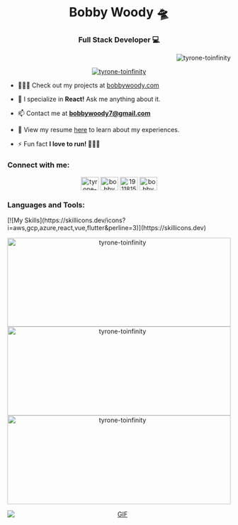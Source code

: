 <h1 align="center">Bobby Woody 🛸</h1>
<h3 align="center">Full Stack Developer 💻</h3>

<p align="right"> <img src="https://komarev.com/ghpvc/?username=tyrone-toinfinity&label=Profile%20views&color=0e75b6&style=flat" alt="tyrone-toinfinity" /> </p>

<p align="center"> <a href="https://github.com/ryo-ma/github-profile-trophy"><img src="https://github-profile-trophy.vercel.app/?username=tyrone-toinfinity" alt="tyrone-toinfinity" /></a> </p>

- 👨🏽‍💻 Check out my projects at [bobbywoody.com](https://bobbywoody.com/)

- 💬 I specialize in **React!** Ask me anything about it.

- 📫 Contact me at **bobbywoody7@gmail.com**

- 📄 View my resume [here](https://drive.google.com/file/d/1l_mEShgVIqZKfgDs6TQsSTvAuNH1687T/view) to learn about my experiences.

- ⚡ Fun fact **I love to run! 🏃🏽‍♂️**

<h3 align="left">Connect with me:</h3>
<p align="center">
<a href="https://codepen.io/tyrone-for-the-win" target="blank"><img align="center" src="https://raw.githubusercontent.com/rahuldkjain/github-profile-readme-generator/master/src/images/icons/Social/codepen.svg" alt="tyrone-for-the-win" height="30" width="40" /></a>
<a href="https://linkedin.com/in/bobbywoody" target="blank"><img align="center" src="https://raw.githubusercontent.com/rahuldkjain/github-profile-readme-generator/master/src/images/icons/Social/linked-in-alt.svg" alt="bobbywoody" height="30" width="40" /></a>
<a href="https://stackoverflow.com/users/19118150" target="blank"><img align="center" src="https://raw.githubusercontent.com/rahuldkjain/github-profile-readme-generator/master/src/images/icons/Social/stack-overflow.svg" alt="19118150" height="30" width="40" /></a>
<a href="https://www.leetcode.com/bobbywoody7" target="blank"><img align="center" src="https://raw.githubusercontent.com/rahuldkjain/github-profile-readme-generator/master/src/images/icons/Social/leet-code.svg" alt="bobbywoody7" height="30" width="40" /></a>
</p>

<h3 align="left">Languages and Tools:</h3>
[![My Skills](https://skillicons.dev/icons?i=aws,gcp,azure,react,vue,flutter&perline=3)](https://skillicons.dev)


<p align="center">
    <img src="https://github-readme-stats.vercel.app/api?username=tyrone-toinfinity&show_icons=true&locale=en" alt="tyrone-toinfinity"  height='200' width='100%'/>
      <img src="https://github-readme-streak-stats.herokuapp.com/?user=tyrone-toinfinity&" alt="tyrone-toinfinity"  height='200' width='100%' />
  <img src="https://github-readme-stats.vercel.app/api/top-langs?username=tyrone-toinfinity&show_icons=true&locale=en&layout=compact" alt="tyrone-toinfinity" height='200' width='100%' />


</p>


<div style="text-align: center;">
  <a target="_blank" rel="noopener noreferrer" href="https://github.com/tyrone-toinfinity" data-target="animated-image.originalLink">
    <img alt="GIF" src="https://github.com/tyrone-toinfinity/Web-Dev-Portfolio/blob/master/src/assets/starwars.jpg?raw=true"  style=" max-width: 100%; display: block;" data-target="animated-image.originalImage"/>
  </a>
</div>



